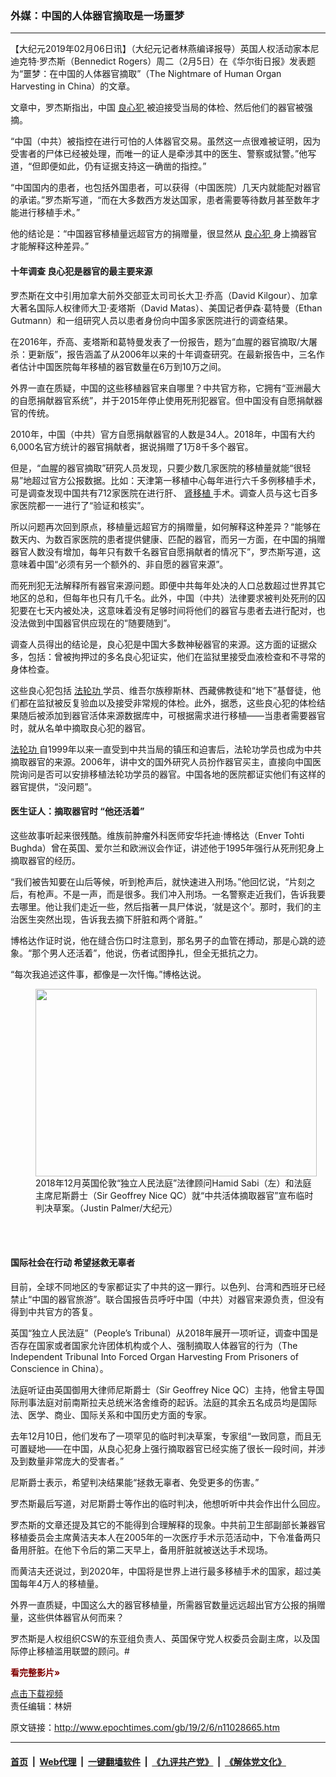### 外媒：中国的人体器官摘取是一场噩梦
------------------------

<p>
 【大纪元2019年02月06日讯】（大纪元记者林燕编译报导）英国人权活动家本尼迪克特·罗杰斯（Bennedict Rogers）周二（2月5日）在《华尔街日报》发表题为“噩梦：在中国的人体器官摘取”（The Nightmare of Human Organ Harvesting in China）的文章。
</p>
<p>
 文章中，罗杰斯指出，中国
 <a href="http://www.epochtimes.com/gb/tag/%E8%89%AF%E5%BF%83%E7%8A%AF.html">
  良心犯
 </a>
 被迫接受当局的体检、然后他们的器官被强摘。
</p>
<p>
 “中国（中共）被指控在进行可怕的人体器官交易。虽然这一点很难被证明，因为受害者的尸体已经被处理，而唯一的证人是牵涉其中的医生、警察或狱警。”他写道，“但即便如此，仍有证据支持这一确凿的指控。”
</p>
<p>
 “中国国内的患者，也包括外国患者，可以获得（中国医院）几天内就能配对器官的承诺。”罗杰斯写道，“而在大多数西方发达国家，患者需要等待数月甚至数年才能进行移植手术。”
</p>
<p>
 他的结论是：“中国器官移植量远超官方的捐赠量，很显然从
 <a href="http://www.epochtimes.com/gb/tag/%E8%89%AF%E5%BF%83%E7%8A%AF.html">
  良心犯
 </a>
 身上摘器官才能解释这种差异。”
</p>
<h4>
 十年调查 良心犯是器官的最主要来源
</h4>
<p>
 罗杰斯在文中引用加拿大前外交部亚太司司长大卫·乔高（David Kilgour）、加拿大著名国际人权律师大卫·麦塔斯（David Matas）、美国记者伊森·葛特曼（Ethan Gutmann）和一组研究人员以患者身份向中国多家医院进行的调查结果。
</p>
<p>
 在2016年，乔高、麦塔斯和葛特曼发表了一份报告，题为“血腥的器官摘取/大屠杀：更新版”，报告涵盖了从2006年以来的十年调查研究。在最新报告中，三名作者估计中国医院每年移植的器官数量在6万到10万之间。
</p>
<p>
 外界一直在质疑，中国的这些移植器官来自哪里？中共官方称，它拥有“亚洲最大的自愿捐献器官系统”，并于2015年停止使用死刑犯器官。但中国没有自愿捐献器官的传统。
</p>
<p>
 2010年，中国（中共）官方自愿捐献器官的人数是34人。2018年，中国有大约6,000名官方统计的器官捐献者，据说捐赠了1万8千多个器官。
</p>
<p>
 但是，“血腥的器官摘取”研究人员发现，只要少数几家医院的移植量就能“很轻易”地超过官方公报数据。比如：天津第一移植中心每年进行六千多例移植手术，可是调查发现中国共有712家医院在进行肝、
 <a href="http://www.epochtimes.com/gb/tag/%E8%82%BE%E7%A7%BB%E6%A4%8D.html">
  肾移植
 </a>
 手术。调查人员与这七百多家医院都一一进行了“验证和核实”。
</p>
<p>
 所以问题再次回到原点，移植量远超官方的捐赠量，如何解释这种差异？“能够在数天内、为数百家医院的患者提供健康、匹配的器官，而另一方面，在中国的捐赠器官人数没有增加，每年只有数千名器官自愿捐献者的情况下”，罗杰斯写道，这意味着中国“必须有另一个额外的、非自愿的器官来源”。
</p>
<p>
 而死刑犯无法解释所有器官来源问题。即便中共每年处决的人口总数超过世界其它地区的总和，但每年也只有几千名。此外，中国（中共）法律要求被判处死刑的囚犯要在七天内被处决，这意味着没有足够时间将他们的器官与患者去进行配对，也没法做到中国器官供应现在的“随要随到”。
</p>
<p>
 调查人员得出的结论是，良心犯是中国大多数神秘器官的来源。这方面的证据众多，包括：曾被拘押过的多名良心犯证实，他们在监狱里接受血液检查和不寻常的身体检查。
</p>
<p>
 这些良心犯包括
 <a href="http://www.epochtimes.com/gb/tag/%E6%B3%95%E8%BD%AE%E5%8A%9F.html">
  法轮功
 </a>
 学员、维吾尔族穆斯林、西藏佛教徒和“地下”基督徒，他们都在监狱被反复验血以及接受非常规的体检。此外，据悉，这些良心犯的体检结果随后被添加到器官活体来源数据库中，可根据需求进行移植——当患者需要器官时，就从名单中摘取良心犯的器官。
</p>
<p>
 <a href="http://www.epochtimes.com/gb/tag/%E6%B3%95%E8%BD%AE%E5%8A%9F.html">
  法轮功
 </a>
 自1999年以来一直受到中共当局的镇压和迫害后，法轮功学员也成为中共摘取器官的来源。2006年，讲中文的国外研究人员扮作器官买主，直接向中国医院询问是否可以安排移植法轮功学员的器官。中国各地的医院都证实他们有这样的器官提供，“没问题”。
</p>
<h4>
 医生证人：摘取器官时 “他还活着”
</h4>
<p>
 这些故事听起来很残酷。维族前肿瘤外科医师安华托迪·博格达（Enver Tohti Bughda）曾在英国、爱尔兰和欧洲议会作证，讲述他于1995年强行从死刑犯身上摘取器官的经历。
</p>
<p>
 “我们被告知要在山后等候，听到枪声后，就快速进入刑场。”他回忆说，“片刻之后，有枪声。不是一声，而是很多。我们冲入刑场。一名警察走近我们，告诉我要去哪里。他让我们走近一些，然后指著一具尸体说，‘就是这个’。那时，我们的主治医生突然出现，告诉我去摘下肝脏和两个肾脏。”
</p>
<p>
 博格达作证时说，他在缝合伤口时注意到，那名男子的血管在搏动，那是心跳的迹象。“那个男人还活着”，他说，伤者试图挣扎，但全无抵抗之力。
</p>
<p>
 “每次我追述这件事，都像是一次忏悔。”博格达说。
</p>
<figure class="wp-caption aligncenter" id="attachment_11028966" style="width: 450px">
 <a href="http://i.epochtimes.com/assets/uploads/2019/02/China-tribunal-organ-harvesting-700x420-600x400.jpg">
  <img alt="" class="wp-image-11028966 size-medium" height="300" src="http://i.epochtimes.com/assets/uploads/2019/02/China-tribunal-organ-harvesting-700x420-600x400-450x300.jpg" width="450"/>
 </a>
 <br/><figcaption class="wp-caption-text">
  2018年12月英国伦敦“独立人民法庭”法律顾问Hamid Sabi（左）和法庭主席尼斯爵士（Sir Geoffrey Nice QC）就“中共活体摘取器官”宣布临时判决草案。（Justin Palmer/大纪元）
 </figcaption><br/>
</figure><br/>
<h4>
 国际社会在行动 希望拯救无辜者
</h4>
<p>
 目前，全球不同地区的专家都证实了中共的这一罪行。以色列、台湾和西班牙已经禁止“中国的器官旅游”。联合国报告员呼吁中国（中共）对器官来源负责，但没有得到中共官方的答复。
</p>
<p>
 英国“独立人民法庭”（People’s Tribunal）从2018年展开一项听证，调查中国是否存在国家或者国家允许团体机构或个人、强制摘取人体器官的行为（The Independent Tribunal Into Forced Organ Harvesting From Prisoners of Conscience in China）。
</p>
<p>
 法庭听证由英国御用大律师尼斯爵士（Sir Geoffrey Nice QC）主持，他曾主导国际刑事法庭对前南斯拉夫总统米洛舍维奇的起诉。法庭的其余五名成员均是国际法、医学、商业、国际关系和中国历史方面的专家。
</p>
<p>
 去年12月10日，他们发布了一项罕见的临时判决草案，专家组“一致同意，而且无可置疑地——在中国，从良心犯身上强行摘取器官已经实施了很长一段时间，并涉及到数量非常庞大的受害者。”
</p>
<p>
 尼斯爵士表示，希望判决结果能“拯救无辜者、免受更多的伤害。”
</p>
<p>
 罗杰斯最后写道，对尼斯爵士等作出的临时判决，他想听听中共会作出什么回应。
</p>
<p>
 罗杰斯的文章还提及其它的不能得到合理解释的现象。中共前卫生部副部长兼器官移植委员会主席黄洁夫本人在2005年的一次医疗手术示范活动中，下令准备两只备用肝脏。在他下令后的第二天早上，备用肝脏就被送达手术现场。
</p>
<p>
 而黄洁夫还说过，到2020年，中国将是世界上进行最多移植手术的国家，超过美国每年4万人的移植量。
</p>
<p>
 外界一直质疑，中国这么大的器官移植量，所需器官数量远远超出官方公报的捐赠量，这些供体器官从何而来？
</p>
<p>
 罗杰斯是人权组织CSW的东亚组负责人、英国保守党人权委员会副主席，以及国际停止移植滥用联盟的顾问。#
</p>
<p>
 <span style="color: #800000;">
  <strong>
   看完整影片»
  </strong>
 </span>
</p>
<div class="video_fit_container">
</div>
<p>
 <a href="https://vs.ntd.tv/2018/0906/cdd06a37-960d-4f02-62ae-e7e0d5ce1565/video_720p.mp4">
  点击下载视频
 </a>
 <br/>
 责任编辑：林妍
</p>

原文链接：http://www.epochtimes.com/gb/19/2/6/n11028665.htm


------------------------
#### [首页](https://github.com/gfw-breaker/banned-news/blob/master/README.md) &nbsp;|&nbsp; [Web代理](https://github.com/labour-camp/helloworld) &nbsp;|&nbsp; [一键翻墙软件](https://github.com/gfw-breaker/nogfw/blob/master/README.md) &nbsp;|&nbsp; [《九评共产党》](https://github.com/gfw-breaker/9ping.md/blob/master/README.md#九评之一评共产党是什么) &nbsp;|&nbsp; [《解体党文化》](https://github.com/gfw-breaker/jtdwh.md/blob/master/README.md#绪论)


